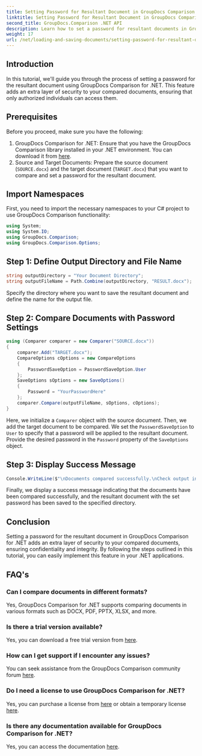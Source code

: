 ```yaml
---
title: Setting Password for Resultant Document in GroupDocs Comparison for .NET
linktitle: Setting Password for Resultant Document in GroupDocs Comparison for .NET
second_title: GroupDocs.Comparison .NET API
description: Learn how to set a password for resultant documents in GroupDocs Comparison for .NET. Enhance security and protect your compared files.
weight: 17
url: /net/loading-and-saving-documents/setting-password-for-resultant-document/
---
```

## Introduction
In this tutorial, we'll guide you through the process of setting a password for the resultant document using GroupDocs Comparison for .NET. This feature adds an extra layer of security to your compared documents, ensuring that only authorized individuals can access them.
## Prerequisites
Before you proceed, make sure you have the following:
1. GroupDocs Comparison for .NET: Ensure that you have the GroupDocs Comparison library installed in your .NET environment. You can download it from [here](https://releases.groupdocs.com/comparison/net/).
2. Source and Target Documents: Prepare the source document (`SOURCE.docx`) and the target document (`TARGET.docx`) that you want to compare and set a password for the resultant document.

## Import Namespaces
First, you need to import the necessary namespaces to your C# project to use GroupDocs Comparison functionality:
```csharp
using System;
using System.IO;
using GroupDocs.Comparison;
using GroupDocs.Comparison.Options;
```
## Step 1: Define Output Directory and File Name
```csharp
string outputDirectory = "Your Document Directory";
string outputFileName = Path.Combine(outputDirectory, "RESULT.docx");
```
Specify the directory where you want to save the resultant document and define the name for the output file.
## Step 2: Compare Documents with Password Settings
```csharp
using (Comparer comparer = new Comparer("SOURCE.docx"))
{
    comparer.Add("TARGET.docx");
    CompareOptions cOptions = new CompareOptions
    {
        PasswordSaveOption = PasswordSaveOption.User
    };
    SaveOptions sOptions = new SaveOptions()
    {
        Password = "YourPasswordHere"
    };
    comparer.Compare(outputFileName, sOptions, cOptions);
}
```
Here, we initialize a `Comparer` object with the source document. Then, we add the target document to be compared. We set the `PasswordSaveOption` to `User` to specify that a password will be applied to the resultant document. Provide the desired password in the `Password` property of the `SaveOptions` object.
## Step 3: Display Success Message
```csharp
Console.WriteLine($"\nDocuments compared successfully.\nCheck output in {outputDirectory}.");
```
Finally, we display a success message indicating that the documents have been compared successfully, and the resultant document with the set password has been saved to the specified directory.

## Conclusion
Setting a password for the resultant document in GroupDocs Comparison for .NET adds an extra layer of security to your compared documents, ensuring confidentiality and integrity. By following the steps outlined in this tutorial, you can easily implement this feature in your .NET applications.
## FAQ's
### Can I compare documents in different formats?
Yes, GroupDocs Comparison for .NET supports comparing documents in various formats such as DOCX, PDF, PPTX, XLSX, and more.
### Is there a trial version available?
Yes, you can download a free trial version from [here](https://releases.groupdocs.com/).
### How can I get support if I encounter any issues?
You can seek assistance from the GroupDocs Comparison community forum [here](https://forum.groupdocs.com/c/comparison/12).
### Do I need a license to use GroupDocs Comparison for .NET?
Yes, you can purchase a license from [here](https://purchase.groupdocs.com/buy) or obtain a temporary license [here](https://purchase.groupdocs.com/temporary-license/).
### Is there any documentation available for GroupDocs Comparison for .NET?
Yes, you can access the documentation [here](https://tutorials.groupdocs.com/comparison/net/).
